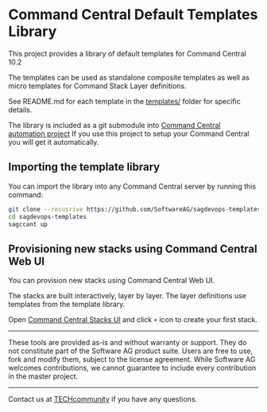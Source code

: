 # Command Central Default Templates Library

This project provides a library of default templates for
Command Central 10.2

The templates can be used as standalone composite templates as well as
micro templates for Command Stack Layer definitions.

See README.md for each template in the [templates/](templates/) folder
for specific details.

The library is included as a git submodule into
[Command Central automation project](https://github.com/SoftwareAG/sagdevops-cc-server)
If you use this project to setup your Command Central you will get it automatically.

## Importing the template library

You can import the library into any Command Central server by running this command:

```bash
git clone --recusrive https://github.com/SoftwareAG/sagdevops-templates
cd sagdevops-templates
sagccant up
```

## Provisioning new stacks using Command Central Web UI

You can provision new stacks using Command Central Web UI.

The stacks are built interactively, layer by layer. The layer definitions
use templates from the template library.

Open [Command Central Stacks UI](https://0.0.0.0:8091/cce/web/?entry=stacks#stacks:)
and click `+` icon to create your first stack.

______________________
These tools are provided as-is and without warranty or support. They do not constitute part of the Software AG product suite. Users are free to use, fork and modify them, subject to the license agreement. While Software AG welcomes contributions, we cannot guarantee to include every contribution in the master project.
_____________
Contact us at [TECHcommunity](mailto:technologycommunity@softwareag.com?subject=Github/SoftwareAG) if you have any questions.
